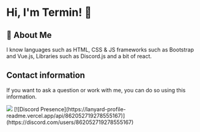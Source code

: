 
# Hi, I'm Termin! 👋


## 🚀 About Me
I know languages such as HTML, CSS & JS frameworks such as Bootstrap and Vue.js, Libraries such as Discord.js and a bit of react.

## Contact information

If you want to ask a question or work with me, you can do so using this information.


<img src="https://i8.ae/kdoyp" style="max-width=5%;" />
[![Discord Presence](https://lanyard-profile-readme.vercel.app/api/862052719278555167)](https://discord.com/users/862052719278555167)

